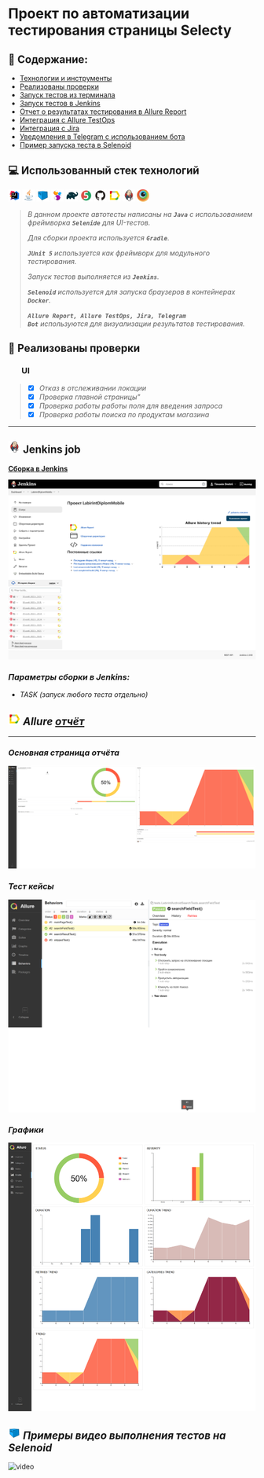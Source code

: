 # Проект по автоматизации тестирования страницы Selecty
## :page_facing_up: Содержание:

* [Технологии и инструменты](#technologist-технологии-и-инструменты)
* [Реализованы проверки](#bookmark_tabs-реализованы-проверки)
* [Запуск тестов из терминала](#computer-Запуск-тестов-из-терминала)
* [Запуск тестов в Jenkins](#-запуск-тестов-в-jenkins)
* [Отчет о результатах тестирования в Allure Report](#-отчет-о-результатах-тестирования-в-allure-report)
* [Интеграция с Allure TestOps](#-интеграция-с-allure-testops)
* [Интеграция с Jira](#-интеграция-с-jira)
* [Уведомления в Telegram с использованием бота](#-уведомления-в-telegram-с-использованием-бота)
* [Пример запуска теста в Selenoid](#-пример-запуска-теста-в-selenoid)

## :computer: Использованный стек технологий

<code><img width="5%" title="IntelliJ IDEA" src="images/logo/Idea.svg"></code>
<code><img width="5%" title="Java" src="images/logo/Java.svg"></code>
<code><img width="5%" title="Selenoid" src="images/logo/Selenoid.svg"></code>
<code><img width="5%" title="Selenide" src="images/logo/Selenide.svg"></code>
<code><img width="5%" title="Gradle" src="images/logo/Gradle.svg"></code>
<code><img width="5%" title="Junit5" src="images/logo/Junit5.svg"></code>
<code><img width="5%" title="GitHub" src="images/logo/GitHub.svg"></code>
<code><img width="5%" title="Allure Report" src="images/logo/Allure.svg"></code>
<code><img width="5%" title="Jenkins" src="images/logo/Jenkins.svg"></code>
<code><img width="5%" title="Jenkins" src="images/logo/Browserstack.svg"></code>
</p>


> *В данном проекте автотесты написаны на <code><strong>*Java*</strong></code> с использованием фреймворка <code><strong>*Selenide*</strong></code> для UI-тестов.*
>
>*Для сборки проекта используется <code><strong>*Gradle*</strong></code>.*
>
>*<code><strong>*JUnit 5*</strong></code> используется как фреймворк для модульного тестирования.*
>
>*Запуск тестов выполняется из <code><strong>*Jenkins*</strong></code>.*
>
>*<code><strong>*Selenoid*</strong></code> используется для запуска браузеров в контейнерах  <code><strong>*Docker*</strong></code>.*
>
>*<code><strong>*Allure Report, Allure TestOps, Jira, Telegram Bot*</strong></code> используются для визуализации результатов тестирования.*

## :bookmark_tabs: Реализованы проверки

### &nbsp;&nbsp;&nbsp;&nbsp;&nbsp;&nbsp; UI


>- [x] *Отказ в отслеживании локации*
>- [x] *Проверка главной страницы"*
>- [x] *Проверка работы работы поля для введения запроса*
>- [x] *Проверка работы поиска по продуктам магазина*


____

## <img src="images/logo/Jenkins.svg" width="25" height="25"  alt="Jenkins"/></a> Jenkins job
<a target="_blank" href="https://jenkins.autotests.cloud/job/15.Addition_to_the_cover_letter/">**Сборка в Jenkins**</a>
<p align="center">  
<a href="https://jenkins.autotests.cloud/job/15.Addition_to_the_cover_letter/"><img src="images/JenkinsJob.png" alt="Jenkins"/></a>  
</p>


### *Параметры сборки в Jenkins:*

- *TASK (запуск любого теста отдельно)*

## <img src="images/logo/Allure.svg" width="25" height="25"  alt="Allure"/></a> *Allure* <a target="_blank" href="https://jenkins.autotests.cloud/job/15.Addition_to_the_cover_letter/32/allure/">*отчёт*</a>
___

### *Основная страница отчёта*

<p align="center">  
<img title="Allure Overview Dashboard" src="images/Allure_Report_Overview.png">  
</p>  

### *Тест кейсы*

<p align="center">  
<img title="Allure Tests" src="images/Test_cases.png">  
</p>

### *Графики*

  <p align="center">  
<img title="Allure Graphics" src="images/Allure_Graphs.png">  
</p>

## <img src="images/logo/Selenoid.svg" width="25" height="25"  alt="Selenoid"/></a> *Примеры видео выполнения тестов на Selenoid*



<img title="Selenoid Video" src="images/allTests.mp4" width="650" height="350"  alt="video">   